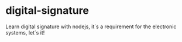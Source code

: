 # digital-signature
Learn digital signature with nodejs, it´s a requirement for the electronic systems, let´s it!
